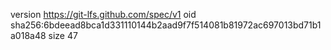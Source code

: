 version https://git-lfs.github.com/spec/v1
oid sha256:6bdeead8bca1d331110144b2aad9f7f514081b81972ac697013bd71b1a018a48
size 47
